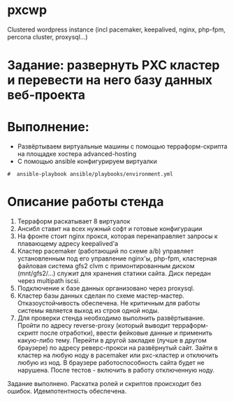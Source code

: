 # pxcwp
Clustered wordpress instance (incl pacemaker, keepalived, nginx, php-fpm, percona cluster, proxysql...)
# Задание: развернуть PXC кластер и перевести на него базу данных веб-проекта

# Выполнение:

* Развёртываем виртуальные машины с помощью терраформ-скрипта на площадке хостера advanced-hosting
* С помощью ansible конфигурируем виртуалки
```
#  ansible-playbook ansible/playbooks/environment.yml
```

# Описание работы стенда
  1. Терраформ раскатывает 8 виртуалок
  2. Ансибл ставит на всех нужный софт и готовые конфигурации
  3. На фронте стоит nginx прокся, которая перенаправляет запросы к плавающему адресу keepalived'a
  4. Кластер pacemaker (работающий по схеме а/b) управляет установленным под его управление nginx'ы, php-fpm, кластерная файловая система gfs2 clvm с примонтированным диском (mnt/gfs2/...) служит для хранения статики сайта. Диск передан через multipath iscsi.
  5. Подключение к базе данных организовано через proxysql. 
  6. Кластер базы данных сделан по схеме мастер-мастер. Отказоустойчивость обеспечена. Не критичным для работы системы является выход из строя одной ноды. 
  7. Для проверки стенда необходимо выполнить развёртывание. Пройти по адресу reverse-proxy (который выводит терраформ-скрипт после отработки), ввести фейковые данные и применить какую-либо тему. Перейти в другой закладке (лучше в другом браузере) по адресу реверс-прокси на развёрнутый сайт. Зайти в кластер на любую ноду в pacemaker или pxc-кластер и отключить любую из нод. В браузере работоспособность сайта будет не нарушена. После тестов - включить в работу отключенную ноду.

Задание выполнено. Раскатка ролей и скриптов происходит без ошибок. Идемпотентность обеспечена.

